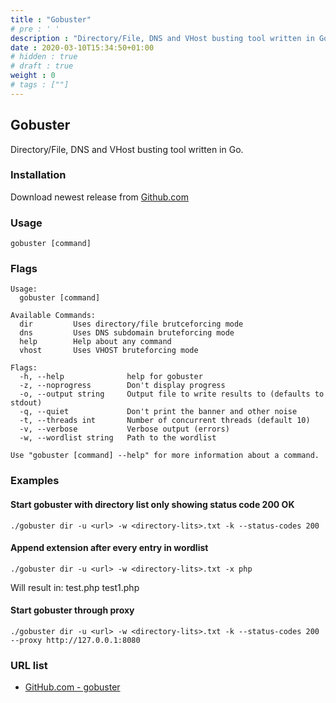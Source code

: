 ```yaml
---
title : "Gobuster"
# pre : ' '
description : "Directory/File, DNS and VHost busting tool written in Go."
date : 2020-03-10T15:34:50+01:00
# hidden : true
# draft : true
weight : 0
# tags : [""]
---
```


## Gobuster

Directory/File, DNS and VHost busting tool written in Go.

### Installation

Download newest release from [Github.com](https://github.com/OJ/gobuster/releases)

### Usage

```plain
gobuster [command]
```

### Flags

```plain
Usage:
  gobuster [command]

Available Commands:
  dir         Uses directory/file brutceforcing mode
  dns         Uses DNS subdomain bruteforcing mode
  help        Help about any command
  vhost       Uses VHOST bruteforcing mode

Flags:
  -h, --help              help for gobuster
  -z, --noprogress        Don't display progress
  -o, --output string     Output file to write results to (defaults to stdout)
  -q, --quiet             Don't print the banner and other noise
  -t, --threads int       Number of concurrent threads (default 10)
  -v, --verbose           Verbose output (errors)
  -w, --wordlist string   Path to the wordlist

Use "gobuster [command] --help" for more information about a command.
```

### Examples

#### Start gobuster with directory list only showing status code 200 OK

```plain
./gobuster dir -u <url> -w <directory-lits>.txt -k --status-codes 200
```

#### Append extension after every entry in wordlist

```plain
./gobuster dir -u <url> -w <directory-lits>.txt -x php
```

Will result in:
test.php
test1.php

#### Start gobuster through proxy

```plain
./gobuster dir -u <url> -w <directory-lits>.txt -k --status-codes 200 --proxy http://127.0.0.1:8080
```

### URL list

* [GitHub.com - gobuster](https://github.com/OJ/gobuster)

